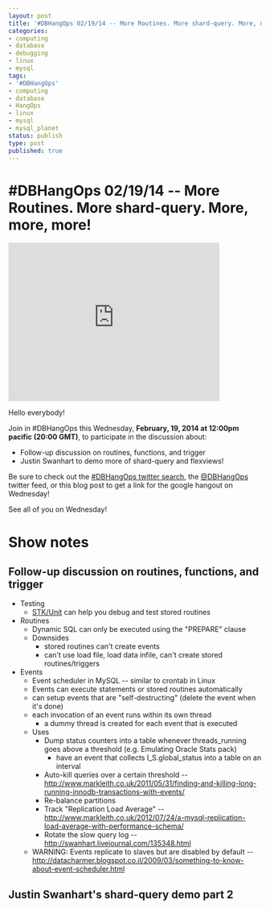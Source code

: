 ```yaml
---
layout: post
title: '#DBHangOps 02/19/14 -- More Routines. More shard-query. More, more, more!'
categories:
- computing
- database
- debugging
- linux
- mysql
tags:
- '#DBHangOps'
- computing
- database
- HangOps
- linux
- mysql
- mysql_planet
status: publish
type: post
published: true
---
```

\#DBHangOps 02/19/14 -- More Routines. More shard-query. More, more, more!
=========================================================


<iframe width="420" height="315" src="http://www.youtube.com/embed/ZJKtdKlOJd8" frameborder="0" allowfullscreen></iframe>

Hello everybody!

Join in \#DBHangOps this Wednesday, **February, 19, 2014 at 12:00pm pacific (20:00 GMT)**, to participate in the discussion about:

* Follow-up discussion on routines, functions, and trigger
* Justin Swanhart to demo more of shard-query and flexviews!

Be sure to check out the [\#DBHangOps twitter search](https://twitter.com/search/realtime?q=%23DBHangOps), the [@DBHangOps](https://twitter.com/dbhangops) twitter feed, or this blog post to get a link for the google hangout on Wednesday!

See all of you on Wednesday!


<a name="show-notes">Show notes</a>
==========

## Follow-up discussion on routines, functions, and trigger
* Testing
	* [STK/Unit](http://freecode.com/projects/stkunit) can help you debug and test stored routines
* Routines
	* Dynamic SQL can only be executed using the "PREPARE" clause
	* Downsides
		* stored routines can't create events
		* can't use load file, load data infile, can't create stored routines/triggers
* Events
	* Event scheduler in MySQL -- similar to crontab in Linux
	* Events can execute statements or stored routines automatically
	* can setup events that are "self-destructing" (delete the event when it's done)
	* each invocation of an event runs within its own thread
		* a dummy thread is created for each event that is executed
	* Uses
		* Dump status counters into a table whenever threads_running goes above a threshold (e.g. Emulating Oracle Stats pack)
			* have an event that collects I_S.global_status into a table on an interval
		* Auto-kill queries over a certain threshold -- http://www.markleith.co.uk/2011/05/31/finding-and-killing-long-running-innodb-transactions-with-events/
		* Re-balance partitions
		* Track "Replication Load Average" -- http://www.markleith.co.uk/2012/07/24/a-mysql-replication-load-average-with-performance-schema/
		* Rotate the slow query log -- http://swanhart.livejournal.com/135348.html
	* WARNING: Events replicate to slaves but are disabled by default -- http://datacharmer.blogspot.co.il/2009/03/something-to-know-about-event-scheduler.html

## Justin Swanhart's shard-query demo part 2

